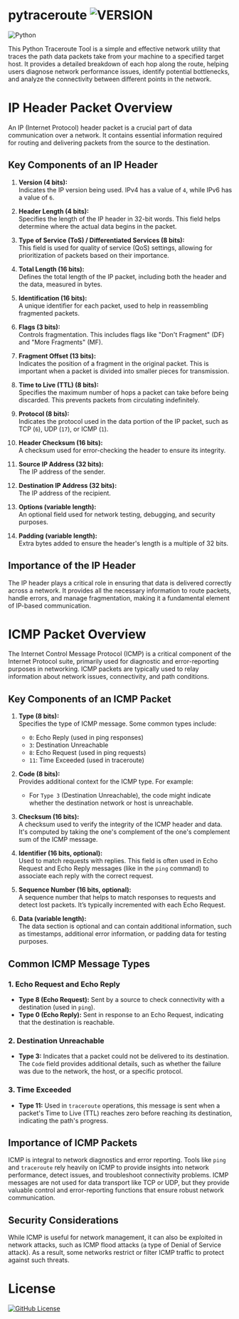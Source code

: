 # pytraceroute ![VERSION](https://img.shields.io/badge/version-0.1-violet.svg)

![Python](https://img.shields.io/badge/python-3670A0?style=for-the-badge&logo=python&logoColor=ffdd54)

This Python Traceroute Tool is a simple and effective network utility that traces the path data packets take from your machine to a specified target host. It provides a detailed breakdown of each hop along the route, helping users diagnose network performance issues, identify potential bottlenecks, and analyze the connectivity between different points in the network.

# IP Header Packet Overview

An IP (Internet Protocol) header packet is a crucial part of data communication over a network. It contains essential information required for routing and delivering packets from the source to the destination.

## Key Components of an IP Header

1. **Version (4 bits):**  
   Indicates the IP version being used. IPv4 has a value of `4`, while IPv6 has a value of `6`.

2. **Header Length (4 bits):**  
   Specifies the length of the IP header in 32-bit words. This field helps determine where the actual data begins in the packet.

3. **Type of Service (ToS) / Differentiated Services (8 bits):**  
   This field is used for quality of service (QoS) settings, allowing for prioritization of packets based on their importance.

4. **Total Length (16 bits):**  
   Defines the total length of the IP packet, including both the header and the data, measured in bytes.

5. **Identification (16 bits):**  
   A unique identifier for each packet, used to help in reassembling fragmented packets.

6. **Flags (3 bits):**  
   Controls fragmentation. This includes flags like "Don't Fragment" (DF) and "More Fragments" (MF).

7. **Fragment Offset (13 bits):**  
   Indicates the position of a fragment in the original packet. This is important when a packet is divided into smaller pieces for transmission.

8. **Time to Live (TTL) (8 bits):**  
   Specifies the maximum number of hops a packet can take before being discarded. This prevents packets from circulating indefinitely.

9. **Protocol (8 bits):**  
   Indicates the protocol used in the data portion of the IP packet, such as TCP (`6`), UDP (`17`), or ICMP (`1`).

10. **Header Checksum (16 bits):**  
    A checksum used for error-checking the header to ensure its integrity.

11. **Source IP Address (32 bits):**  
    The IP address of the sender.

12. **Destination IP Address (32 bits):**  
    The IP address of the recipient.

13. **Options (variable length):**  
    An optional field used for network testing, debugging, and security purposes.

14. **Padding (variable length):**  
    Extra bytes added to ensure the header's length is a multiple of 32 bits.

## Importance of the IP Header

The IP header plays a critical role in ensuring that data is delivered correctly across a network. It provides all the necessary information to route packets, handle errors, and manage fragmentation, making it a fundamental element of IP-based communication.

# ICMP Packet Overview

The Internet Control Message Protocol (ICMP) is a critical component of the Internet Protocol suite, primarily used for diagnostic and error-reporting purposes in networking. ICMP packets are typically used to relay information about network issues, connectivity, and path conditions.

## Key Components of an ICMP Packet

1. **Type (8 bits):**  
   Specifies the type of ICMP message. Some common types include:
   - `0`: Echo Reply (used in ping responses)
   - `3`: Destination Unreachable
   - `8`: Echo Request (used in ping requests)
   - `11`: Time Exceeded (used in traceroute)

2. **Code (8 bits):**  
   Provides additional context for the ICMP type. For example:
   - For `Type 3` (Destination Unreachable), the code might indicate whether the destination network or host is unreachable.

3. **Checksum (16 bits):**  
   A checksum used to verify the integrity of the ICMP header and data. It's computed by taking the one's complement of the one's complement sum of the ICMP message.

4. **Identifier (16 bits, optional):**  
   Used to match requests with replies. This field is often used in Echo Request and Echo Reply messages (like in the `ping` command) to associate each reply with the correct request.

5. **Sequence Number (16 bits, optional):**  
   A sequence number that helps to match responses to requests and detect lost packets. It’s typically incremented with each Echo Request.

6. **Data (variable length):**  
   The data section is optional and can contain additional information, such as timestamps, additional error information, or padding data for testing purposes.

## Common ICMP Message Types

### 1. **Echo Request and Echo Reply**
   - **Type 8 (Echo Request):** Sent by a source to check connectivity with a destination (used in `ping`).
   - **Type 0 (Echo Reply):** Sent in response to an Echo Request, indicating that the destination is reachable.

### 2. **Destination Unreachable**
   - **Type 3:** Indicates that a packet could not be delivered to its destination. The `Code` field provides additional details, such as whether the failure was due to the network, the host, or a specific protocol.

### 3. **Time Exceeded**
   - **Type 11:** Used in `traceroute` operations, this message is sent when a packet's Time to Live (TTL) reaches zero before reaching its destination, indicating the path's progress.

## Importance of ICMP Packets

ICMP is integral to network diagnostics and error reporting. Tools like `ping` and `traceroute` rely heavily on ICMP to provide insights into network performance, detect issues, and troubleshoot connectivity problems. ICMP messages are not used for data transport like TCP or UDP, but they provide valuable control and error-reporting functions that ensure robust network communication.

## Security Considerations

While ICMP is useful for network management, it can also be exploited in network attacks, such as ICMP flood attacks (a type of Denial of Service attack). As a result, some networks restrict or filter ICMP traffic to protect against such threats.

# License
[![GitHub License](https://img.shields.io/github/license/mach1el/pytraceroute?style=for-the-badge&color=orange)](https://github.com/mach1el/pytraceroute/blob/master/LICENSE)